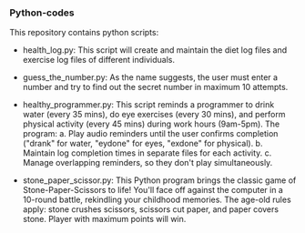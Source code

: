 ### Python-codes
This repository contains python scripts:
 - health_log.py: This script will create and maintain the diet log files and exercise log files of different individuals.
   
 - guess_the_number.py: As the name suggests, the user must enter a number and try to find out the secret number in maximum 10 attempts.
   
 - healthy_programmer.py: This script reminds a programmer to drink water (every 35 mins), do eye exercises (every 30 mins), and perform physical activity (every 45 mins) during work hours (9am-5pm).
                          The program:
                             a. Play audio reminders until the user confirms completion ("drank" for water, "eydone" for eyes, "exdone" for physical).
                             b. Maintain log completion times in separate files for each activity.
                             c. Manage overlapping reminders, so they don't play simultaneously.

- stone_paper_scissor.py: This Python program brings the classic game of Stone-Paper-Scissors to life! You'll face off against the computer in a 10-round battle, rekindling your childhood memories.
                          The age-old rules apply: stone crushes scissors, scissors cut paper, and paper covers stone. Player with maximum points will win.    


